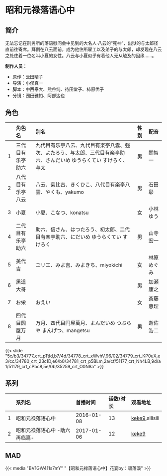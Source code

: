 # 昭和元禄落语心中


## 简介

无法忘记在刑务所的落语慰问会中见到的大名人·八云的“死神”，出狱的与太郎径直前往寄席。拜倒在八云面前，成为他住所雇工以及弟子的与太郎，却发现在八云之处住着一位名叫小夏的女性。八云与小夏似乎有着他人无从触及的因缘……。

**制作人员：**
- 原作：云田晴子
- 导演：小俣真一
- 脚本：中西泰大、熊谷纯、待田堂子、柿原优子
- 分镜：园田雅裕、阿部达也

## 角色

|     |   角色名   |   别名  | 性别 |  配音  |
|:--- |:------  |:----      |:---  |:--   |
| 1 | 三代目有乐亭助六 | 九代目有乐亭八云、九代目有楽亭八雲、強次、よたろう、与太郎、三代目有楽亭助六、さんだいめ ゆうらくてい すけろく、与太 | 男 | 関智一 |
| 2 | 八代目有乐亭八云 | 八云、菊比古、きくひこ、八代目有楽亭八雲、やくも、yakumo | 男 | 石田彰 |
| 3 | 小夏 | 小夏、こなつ、konatsu | 女 | 小林ゆう |
| 4 | 二代目有乐亭助六 | 助六、信さん、はつたろう、初太郎、二代目有楽亭助六、にだいめ ゆうらくてい すけろく | 男 | 山寺宏一 |
| 5 | 美代吉 | ユリエ、みよ吉、みよきち、miyokichi | 女 | 林原めぐみ |
| 6 | 黑道大哥 |  | 男 | 加瀬康之 |
| 7 | お栄 | おえい | 女 | 斎藤恵理 |
| 8 | 四代目圆屋万月 | 万月、四代目円屋萬月、よんだいめ つぶらや まんげつ、mangetsu | 男 | 遊佐浩二 |

{{< slide "5c/b3/34777_crt_pTtId,b7/4d/34778_crt_xWvhV,96/02/34779_crt_KP0uX,e3/cc/34780_crt_23c1D,e6/b0/34781_crt_p5BLm,2a/cf/51177_crt_Nh4LB,9d/a1/51179_crt_cPbc8,5e/0b/35259_crt_O0N8a" >}}

## 系列

|     |   系列名   |   首播时间  | 话数/时长  | 观看地址 |
|:---  |:------    |:----      |:---       |:---  |
| 1 | 昭和元禄落语心中 | 2016-01-08 | 13 | [keke9](https://www.keke9.app/search?k=昭和元禄落语心中),silisili  |
| 2 | 昭和元禄落语心中 -助六再临篇- | 2017-01-06 | 12 | [keke9](https://www.keke9.app/search?k=昭和元禄落语心中)  |


## MAD

{{< media  "BV1GW411s7mY" 
"【昭和元禄落语心中】花宴by：碧落溪"  >}}
